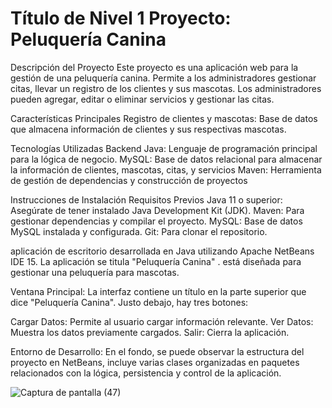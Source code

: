 # Título de Nivel 1 Proyecto: Peluquería Canina

Descripción del Proyecto
Este proyecto es una aplicación web para la gestión de una peluquería canina. Permite a los administradores gestionar citas, 
llevar un registro de los clientes y sus mascotas. Los administradores pueden agregar, 
editar o eliminar servicios y gestionar las citas.

Características Principales
Registro de clientes y mascotas: Base de datos que almacena información de clientes y sus respectivas mascotas.

Tecnologías Utilizadas
Backend
Java: Lenguaje de programación principal para la lógica de negocio.
MySQL: Base de datos relacional para almacenar la información de clientes, mascotas, citas, y servicios
Maven: Herramienta de gestión de dependencias y construcción de proyectos

Instrucciones de Instalación
Requisitos Previos
Java 11 o superior: Asegúrate de tener instalado Java Development Kit (JDK).
Maven: Para gestionar dependencias y compilar el proyecto.
MySQL: Base de datos MySQL instalada y configurada.
Git: Para clonar el repositorio.


aplicación de escritorio desarrollada en Java utilizando Apache NetBeans IDE 15. La aplicación se titula "Peluquería Canina" .
está diseñada para gestionar una peluquería para mascotas.

Ventana Principal: La interfaz contiene un título en la parte superior que dice "Peluquería Canina". Justo debajo, hay tres botones:

Cargar Datos: Permite al usuario cargar información relevante.
Ver Datos: Muestra los datos previamente cargados.
Salir: Cierra la aplicación.

Entorno de Desarrollo: En el fondo, se puede observar la estructura del proyecto en NetBeans, incluye varias clases organizadas en paquetes relacionados con la lógica, persistencia y control de la aplicación.


![Captura de pantalla (47)](https://github.com/user-attachments/assets/cd72c716-b1ff-4b95-a83b-b2cbe5fdca17)

